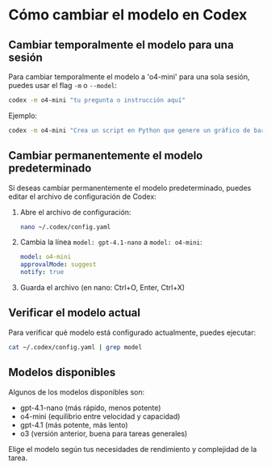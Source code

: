 # Cómo cambiar el modelo en Codex

## Cambiar temporalmente el modelo para una sesión

Para cambiar temporalmente el modelo a 'o4-mini' para una sola sesión, puedes usar el flag `-m` o `--model`:

```bash
codex -m o4-mini "tu pregunta o instrucción aquí"
```

Ejemplo:
```bash
codex -m o4-mini "Crea un script en Python que genere un gráfico de barras"
```

## Cambiar permanentemente el modelo predeterminado

Si deseas cambiar permanentemente el modelo predeterminado, puedes editar el archivo de configuración de Codex:

1. Abre el archivo de configuración:
   ```bash
   nano ~/.codex/config.yaml
   ```

2. Cambia la línea `model: gpt-4.1-nano` a `model: o4-mini`:
   ```yaml
   model: o4-mini
   approvalMode: suggest
   notify: true
   ```

3. Guarda el archivo (en nano: Ctrl+O, Enter, Ctrl+X)

## Verificar el modelo actual

Para verificar qué modelo está configurado actualmente, puedes ejecutar:

```bash
cat ~/.codex/config.yaml | grep model
```

## Modelos disponibles

Algunos de los modelos disponibles son:
- gpt-4.1-nano (más rápido, menos potente)
- o4-mini (equilibrio entre velocidad y capacidad)
- gpt-4.1 (más potente, más lento)
- o3 (versión anterior, buena para tareas generales)

Elige el modelo según tus necesidades de rendimiento y complejidad de la tarea.
